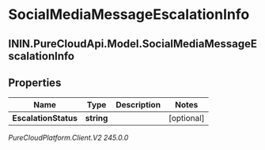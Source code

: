 # SocialMediaMessageEscalationInfo

## ININ.PureCloudApi.Model.SocialMediaMessageEscalationInfo

## Properties

|Name | Type | Description | Notes|
|------------ | ------------- | ------------- | -------------|
| **EscalationStatus** | **string** |  | [optional] |



_PureCloudPlatform.Client.V2 245.0.0_
